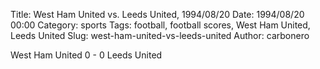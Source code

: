 Title: West Ham United vs. Leeds United, 1994/08/20
Date: 1994/08/20 00:00
Category: sports
Tags: football, football scores, West Ham United, Leeds United
Slug: west-ham-united-vs-leeds-united
Author: carbonero


West Ham United 0 - 0 Leeds United
